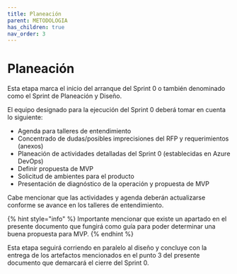 ```yaml
---
title: Planeación
parent: METODOLOGIA
has_children: true
nav_order: 3
---
```


# Planeación

Esta etapa marca el inicio del arranque del Sprint 0 o también denominado como el Sprint de Planeación y Diseño.

El equipo designado para la ejecución del Sprint 0 deberá tomar en cuenta lo siguiente:

* Agenda para talleres de entendimiento
* Concentrado de dudas/posibles imprecisiones del RFP y requerimientos (anexos)
* Planeación de actividades detalladas del Sprint 0 (establecidas en Azure DevOps)
* Definir propuesta de MVP
* Solicitud de ambientes para el producto
* Presentación de diagnóstico de la operación y propuesta de MVP

Cabe mencionar que las actividades y agenda deberán actualizarse conforme se avance en los talleres de entendimiento.

{% hint style="info" %}
Importante mencionar que existe un apartado en el presente documento que fungirá como guía para poder determinar una buena propuesta para MVP.
{% endhint %}

Esta etapa seguirá corriendo en paralelo al diseño y concluye con la entrega de los artefactos mencionados en el punto 3 del presente documento que demarcará el cierre del Sprint 0. 
